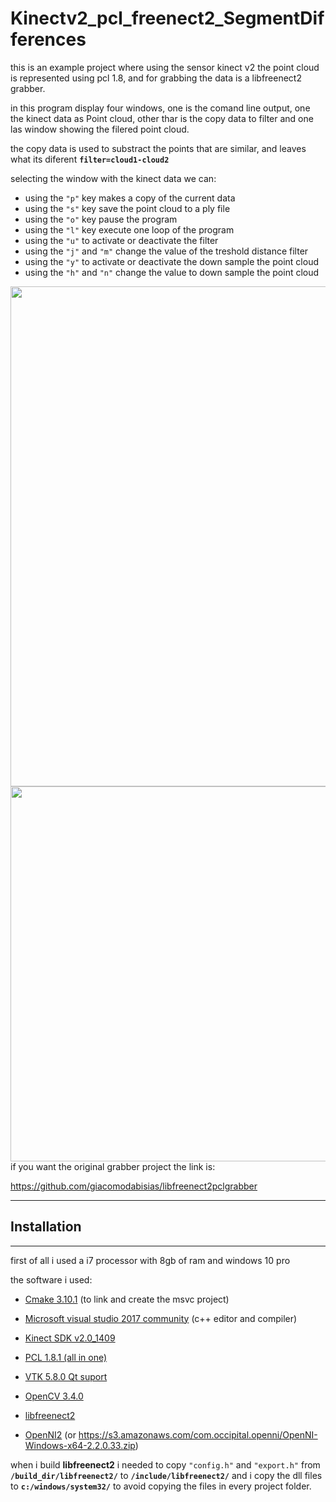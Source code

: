 # Kinectv2_pcl_freenect2_SegmentDifferences #

this is an example project where using the sensor kinect v2 the point cloud is represented using  pcl 1.8,
and for grabbing the data is a libfreenect2 grabber.

in this program display four windows, one is the comand line output, one the kinect data as Point cloud, other thar is the copy data
to filter and one las window showing the filered point cloud.

the copy data is used to substract the points that are similar, and leaves what its diferent **`filter=cloud1-cloud2`**

selecting the window with the kinect data we can:
* using the `"p"` key makes a copy of the current data
* using the `"s"` key save the point cloud to a ply file
* using the `"o"` key pause the program
* using the `"l"` key execute one loop of the program
* using the `"u"` to activate or deactivate the filter
* using the `"j"` and `"m"` change the value of the treshold distance filter
* using the `"y"` to activate or deactivate the down sample the point cloud
* using the `"h"` and `"n"` change the value to down sample the point cloud



 
<img src = "https://github.com/carlosfva1990/Kinectv2_pcl_freenect2_SegmentDifferences/blob/master/Kinect.PNG" width = 800>
<img src = "https://github.com/carlosfva1990/Kinectv2_pcl_freenect2_SegmentDifferences/blob/master/filtro.PNG" width = 600>
if you want the original grabber project the link is:
 
https://github.com/giacomodabisias/libfreenect2pclgrabber

---
## Installation ##
---

first of all i used a i7 processor with 8gb of ram and windows 10 pro

the software i used:

* [Cmake 3.10.1](https://cmake.org/download/) (to link and create the msvc project) 

* [Microsoft visual studio 2017 community](https://www.visualstudio.com/es/downloads/?rr=https%3A%2F%2Fwww.google.com.mx%2F) (c++ editor and compiler) 

* [Kinect SDK v2.0_1409](https://www.microsoft.com/en-us/download/details.aspx?id=44561) 

* [PCL 1.8.1 (all in one)](http://unanancyowen.com/en/pcl18/) 

* [VTK 5.8.0 Qt suport](http://sourceforge.net/projects/pointclouds/files/dependencies/VTK-5.8.0-msvc2010-win64.exe/download) 

* [OpenCV 3.4.0](https://sourceforge.net/projects/opencvlibrary/files/opencv-win/) 

* [libfreenect2](https://github.com/OpenKinect/libfreenect2) 

* [OpenNI2](https://github.com/OpenNI/OpenNI2)  (or 
			https://s3.amazonaws.com/com.occipital.openni/OpenNI-Windows-x64-2.2.0.33.zip) 


when i build **libfreenect2** i needed to copy `"config.h"` and `"export.h"` from **`/build_dir/libfreenect2/`** to **`/include/libfreenect2/`**
and i copy the dll files to **`c:/windows/system32/`** to avoid copying the files in every project folder.

